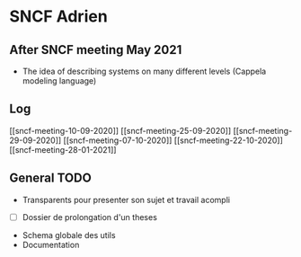 # SNCF Adrien

## After SNCF meeting May 2021

- The idea of describing systems on many different levels (Cappela modeling language)

## Log

[[sncf-meeting-10-09-2020]]
[[sncf-meeting-25-09-2020]]
[[sncf-meeting-29-09-2020]]
[[sncf-meeting-07-10-2020]]
[[sncf-meeting-22-10-2020]]
[[sncf-meeting-28-01-2021]]



## General TODO

- Transparents pour presenter son sujet et travail acompli
- [ ] Dossier de prolongation d'un theses
- Schema globale des utils
- Documentation

